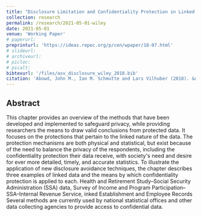 ```yaml
---
title: "Disclosure Limitation and Confidentiality Protection in Linked Data"
collection: research
permalink: /research/2021-05-01-wiley
date: 2021-05-01
venue: 'Working Paper'
# paperurl: 
preprinturl: 'https://ideas.repec.org/p/cen/wpaper/18-07.html'
# slideurl: 
# archiveurl: 
# picloc: 
# picalt: 
bibtexurl: '/files/asv_disclosure_wiley_2018.bib'
citation: 'Abowd, John M., Ian M. Schmutte and Lars Vilhuber (2018). &quot;Disclosure Limitation and Confidentiality Protection in Linked Data.&quot; Center for Economic Studies, U.S. Census Bureau, Working Papers 18-07.'
---
```



## Abstract

This chapter provides an overview of the methods that have been developed and implemented to safeguard privacy, while providing researchers the means to draw valid conclusions from protected data. It focuses on the protections that pertain to the linked nature of the data. The protection mechanisms are both physical and statistical, but exist because of the need to balance the privacy of the respondents, including the confidentiality protection their data receive, with society's need and desire for ever more detailed, timely, and accurate statistics. To illustrate the application of new disclosure avoidance techniques, the chapter describes three examples of linked data and the means by which confidentiality protection is applied to each. Health and Retirement Study–Social Security Administration (SSA) data, Survey of Income and Program Participation–SSA–Internal Revenue Service, inked Establishment and Employee Records Several methods are currently used by national statistical offices and other data collecting agencies to provide access to confidential data.
